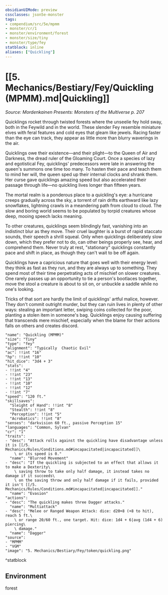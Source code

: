 ```yaml
---
obsidianUIMode: preview
cssclasses: json5e-monster
tags:
- compendium/src/5e/mpmm
- monster/cr/1
- monster/environment/forest
- monster/size/tiny
- monster/type/fey
statblock: inline
aliases: ["Quickling"]
---
```

# [[5. Mechanics/Bestiary/Fey/Quickling (MPMM).md|Quickling]]
*Source: Mordenkainen Presents: Monsters of the Multiverse p. 207*  

Quicklings rocket through twisted forests where the unseelie fey hold sway, both in the Feywild and in the world. These slender Fey resemble miniature elves with feral features and cold eyes that gleam like jewels. Racing faster than the eye can track, they appear as little more than blurry waverings in the air.

Quicklings owe their existence—and their plight—to the Queen of Air and Darkness, the dread ruler of the Gloaming Court. Once a species of lazy and egotistical Fey, quicklings' predecessors were late in answering the queen's summons one time too many. To hasten their pace and teach them to mind her will, the queen sped up their internal clocks and shrank them. Her curse gave quicklings amazing speed but also accelerated their passage through life—no quickling lives longer than fifteen years.

The mortal realm is a ponderous place to a quickling's eye: a hurricane creeps gradually across the sky, a torrent of rain drifts earthward like lazy snowflakes, lightning crawls in a meandering path from cloud to cloud. The slow and boring world seems to be populated by torpid creatures whose deep, mooing speech lacks meaning.

To other creatures, quicklings seem blindingly fast, vanishing into an indistinct blur as they move. Their cruel laughter is a burst of rapid staccato sounds, their speech a shrill squeal. Only when quicklings deliberately slow down, which they prefer not to do, can other beings properly see, hear, and comprehend them. Never truly at rest, "stationary" quicklings constantly pace and shift in place, as though they can't wait to be off again.

Quicklings have a capricious nature that goes well with their energy level: they think as fast as they run, and they are always up to something. They spend most of their time perpetrating acts of mischief on slower creatures. One rarely passes up an opportunity to tie a person's bootlaces together, move the stool a creature is about to sit on, or unbuckle a saddle while no one's looking.

Tricks of that sort are hardly the limit of quicklings' artful malice, however. They don't commit outright murder, but they can ruin lives in plenty of other ways: stealing an important letter, swiping coins collected for the poor, planting a stolen item in someone's bag. Quicklings enjoy causing suffering that transcends mere mischief, especially when the blame for their actions falls on others and creates discord.

```statblock
"name": "Quickling (MPMM)"
"size": "Tiny"
"type": "fey"
"alignment": "Typically  Chaotic Evil"
"ac": !!int "16"
"hp": !!int "10"
"hit_dice": "3d4 + 3"
"stats":
- !!int "4"
- !!int "23"
- !!int "13"
- !!int "10"
- !!int "12"
- !!int "7"
"speed": "120 ft."
"skillsaves":
  "Sleight of Hand": !!int "8"
  "Stealth": !!int "8"
  "Perception": !!int "5"
  "Acrobatics": !!int "8"
"senses": "darkvision 60 ft., passive Perception 15"
"languages": "Common, Sylvan"
"cr": "1"
"traits":
- "desc": "Attack rolls against the quickling have disadvantage unless it is [[/5. Mechanics/Rules/Conditions.md#incapacitated|incapacitated]]\
    \ or its speed is 0."
  "name": "Blurred Movement"
- "desc": "If the quickling is subjected to an effect that allows it to make a Dexterity\
    \ saving throw to take only half damage, it instead takes no damage if it succeeds\
    \ on the saving throw and only half damage if it fails, provided it isn't [[/5. Mechanics/Rules/Conditions.md#incapacitated|incapacitated]]."
  "name": "Evasion"
"actions":
- "desc": "The quickling makes three Dagger attacks."
  "name": "Multiattack"
- "desc": "Melee or Ranged Weapon Attack: dice: d20+8 (+8 to hit), reach 5 ft.\
    \ or range 20/60 ft., one target. Hit: dice: 1d4 + 6|avg (1d4 + 6) piercing\
    \ damage."
  "name": "Dagger"
"source":
- "MPMM"
- "VGM"
"image": "5. Mechanics/Bestiary/Fey/token/quickling.png"
```
^statblock

## Environment

forest